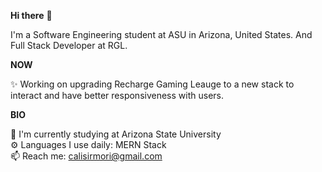 
**Hi there** 👋

I'm a Software Engineering student at ASU in Arizona, United States. And Full Stack Developer at RGL.

**NOW**

✨ Working on upgrading Recharge Gaming Leauge to a new stack to interact and have better responsiveness with users.

**BIO**

🏢 I'm currently studying at Arizona State University  
⚙️ Languages I use daily: MERN Stack  
📫 Reach me: calisirmori@gmail.com  

<!---
calisirmori/calisirmori is a ✨ special ✨ repository because its `README.md` (this file) appears on your GitHub profile.
You can click the Preview link to take a look at your changes.
--->
